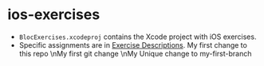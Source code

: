 ios-exercises
=============

- `BlocExercises.xcodeproj` contains the Xcode project with iOS exercises.
- Specific assignments are in [Exercise Descriptions](Exercise%20Descriptions/).
My first change to this repo
\nMy first git change
\nMy Unique change to my-first-branch
